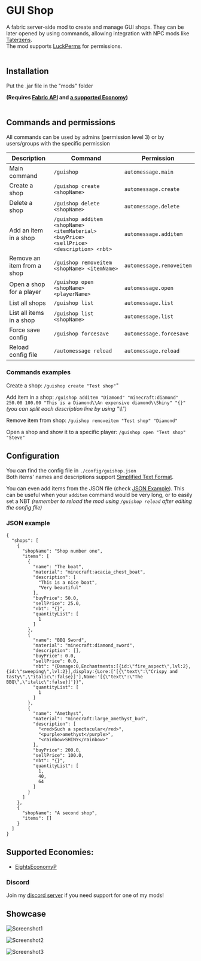# GUI Shop

A fabric server-side mod to create and manage GUI shops.
They can be later opened by using commands, allowing integration with NPC mods like [Taterzens](https://www.curseforge.com/minecraft/mc-mods/taterzens).
<br>The mod supports [LuckPerms](https://www.curseforge.com/minecraft/mc-mods/luckperms) for permissions.
<br><br>
## Installation
Put the .jar file in the "mods" folder

**(Requires [Fabric API](https://www.curseforge.com/minecraft/mc-mods/fabric-api) and [a supported Economy](#supported-economies))**
<br><br>

## Commands and permissions
All commands can be used by admins (permission level 3) or by users/groups with the specific permission


| Description                | Command                                                                                 | Permission               | 
|----------------------------|-----------------------------------------------------------------------------------------|--------------------------|
| Main command               | `/guishop`                                                                              | `automessage.main`       |
| Create a shop              | `/guishop create <shopName>`                                                            | `automessage.create`     |
| Delete a shop              | `/guishop delete <shopName> `                                                           | `automessage.delete`     |
| Add an item in a shop      | `/guishop additem <shopName> <itemMaterial> <buyPrice> <sellPrice> <description> <nbt>` | `automessage.additem`    |
| Remove an item from a shop | `/guishop removeitem <shopName> <itemName>`                                             | `automessage.removeitem` |
| Open a shop for a player   | `/guishop open <shopName> <playerName>`                                                 | `automessage.open`       |
| List all shops             | `/guishop list`                                                                         | `automessage.list`       |
| List all items in a shop   | `/guishop list <shopName>`                                                              | `automessage.list`       |
| Force save config          | `/guishop forcesave`                                                                    | `automessage.forcesave`  |
| Reload config file         | `/automessage reload`                                                                   | `automessage.reload`     |

### Commands examples
Create a shop: `/guishop create "Test shop"`"

Add item in a shop: `/guishop additem "Diamond" "minecraft:diamond" 250.00 100.00 "This is a Diamond\\An expensive diamond\\Shiny" "{}"` *(you can split each description line by using "\\\\")*

Remove item from shop: `/guishop removeitem "Test shop" "Diamond"`

Open a shop and show it to a specific player: `/guishop open "Test shop" "Steve"`


## Configuration
You can find the config file in `./config/guishop.json`
<br>Both items' names and descriptions support [Simplified Text Format](https://placeholders.pb4.eu/user/text-format/).

You can even add items from the JSON file (check [JSON Example](#json-example)). This can be useful when your `additem` command would be very long, or to easily set a NBT *(remember to reload the mod using `/guishop reload` after editing the config file)*


### JSON example
```json5
{
  "shops": [
    {
      "shopName": "Shop number one",
      "items": [
        {
          "name": "The boat",
          "material": "minecraft:acacia_chest_boat",
          "description": [
            "This is a nice boat",
            "Very beautiful"
          ],
          "buyPrice": 50.0,
          "sellPrice": 25.0,
          "nbt": "{}",
          "quantityList": [
            1
          ]
        },
        {
          "name": "BBQ Sword",
          "material": "minecraft:diamond_sword",
          "description": [],
          "buyPrice": 0.0,
          "sellPrice": 0.0,
          "nbt": "{Damage:0,Enchantments:[{id:\"fire_aspect\",lvl:2},{id:\"sweeping\",lvl:2}],display:{Lore:['[{\"text\":\"Crispy and tasty\",\"italic\":false}]'],Name:'[{\"text\":\"The BBQ\",\"italic\":false}]'}}",
          "quantityList": [
            1
          ]
        },
        {
          "name": "Amethyst",
          "material": "minecraft:large_amethyst_bud",
          "description": [
            "<red>Such a spectacular</red>",
            "<purple>amethyst</purple>",
            "<rainbow>SHINY</rainbow>"
          ],
          "buyPrice": 200.0,
          "sellPrice": 100.0,
          "nbt": "{}",
          "quantityList": [
            1,
            40,
            64
          ]
        }
      ]
    },
    {
      "shopName": "A second shop",
      "items": []
    }
  ]
}
```

## Supported Economies:
 - [EightsEconomyP](https://legacy.curseforge.com/minecraft/mc-mods/eightseconomyp)

### Discord
Join my [discord server](https://discord.gg/tExFemXyJS) if you need support for one of my mods!

## Showcase
![Screenshot1](https://i.imgur.com/st7C4aP.png)

![Screenshot2](https://i.imgur.com/VPSXq6O.png)

![Screenshot3](https://i.imgur.com/Nce7NzC.png)
